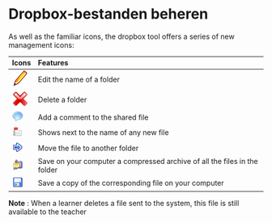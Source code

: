 # Dropbox-bestanden beheren

As well as the familiar icons, the dropbox tool offers a series of new management icons:

| Icons | Features |
| :--- | :--- |
| ![](../../.gitbook/assets/graphics272%20%283%29.png) | Edit the name of a folder |
| ![](../../.gitbook/assets/images205%20%286%29.png) | Delete a folder |
| ![](../../.gitbook/assets/graphics273%20%283%29.png) | Add a comment to the shared file |
| ![](../../.gitbook/assets/images207%20%286%29.png) | Shows next to the name of any new file |
| ![](../../.gitbook/assets/images208%20%283%29.png) | Move the file to another folder |
| ![](../../.gitbook/assets/images209%20%283%29.png) | Save on your computer a compressed archive of all the files in the folder |
| ![](../../.gitbook/assets/graphics274%20%283%29.png) | Save a copy of the corresponding file on your computer |

**Note** : When a learner deletes a file sent to the system, this file is still available to the teacher

